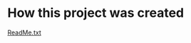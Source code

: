 # How this project was created

[ReadMe.txt](https://github.com/omogidi/Mobalysis/files/8146906/ReadMe.txt)
